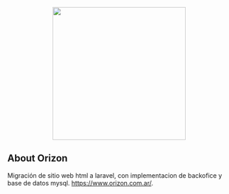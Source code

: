 <p align="center"><img src="https://www.orizon.com.ar/img/logo_barra.png" width="300"></p>

## About Orizon

Migración de sitio web html a laravel, con implementacion de backofice y base de datos mysql. https://www.orizon.com.ar/.
